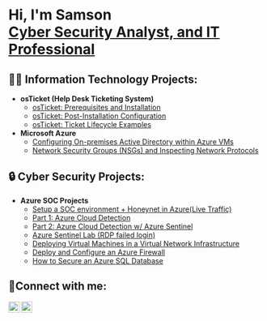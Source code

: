 <h1>Hi, I'm Samson </br> <a href="https://linkedin.com/in/samson-daramola-609184243/">Cyber Security Analyst, and IT Professional</a></h1>

<h2>👨‍💻 Information Technology Projects:</h2>

- <b>osTicket (Help Desk Ticketing System)</b>
  - [osTicket: Prerequisites and Installation](https://github.com/sdaramola08/osticket-prereqs)
  - [osTicket: Post-Installation Configuration](https://github.com/sdaramola08/post-install-config)
  - [osTicket: Ticket Lifecycle Examples](https://github.com/sdaramola08/ticket-lifecycle)
- <b>Microsoft Azure</b>
  - [Configuring On-premises Active Directory within Azure VMs](https://github.com/sdaramola08/configure-ad)
  - [Network Security Groups (NSGs) and Inspecting Network Protocols](https://github.com/sdaramola08/network-protocols)

<h2>🔒 Cyber Security Projects:</h2>

- <b>Azure SOC Projects</b>
  - [Setup a SOC environment + Honeynet in Azure(Live Traffic)](https://github.com/Sdaramola08/SOC-Lab.git)
  - [Part 1: Azure Cloud Detection](https://github.com/Sdaramola08/AzureCloudDetection.git)
  - [Part 2: Azure Cloud Detection w/ Azure Sentinel](https://github.com/Sdaramola08/AzureCloudDetection2.git)
  - [Azure Sentinel Lab (RDP failed login)](https://github.com/Sdaramola08/Failed-RDP-login-on-Sentinel.git)
  - [Deploying Virtual Machines in a Virtual Network Infrastructure](https://github.com/Sdaramola08/Deploying-virtual-machines-in-a-virtual-network.git)
  - [Deploy and Configure an Azure Firewall](https://github.com/Sdaramola08/Deploy-Configure-AzureFirewall.git)
  - [How to Secure an Azure SQL Database](https://github.com/Sdaramola08/Securing-AzureSQLdatabase.git)

<h2>🤳Connect with me:</h2>

[<img align="left" alt="Josh | LinkedIn" width="22px" src="https://cdn.jsdelivr.net/npm/simple-icons@v3/icons/linkedin.svg" />][linkedin]
[<img align="left" alt="Josh | Instagram" width="22px" src="https://cdn.jsdelivr.net/npm/simple-icons@v3/icons/instagram.svg" />][instagram]

[instagram]: https://www.instagram.com/Josh
[linkedin]:  https://www.linkedin.com/in/samson-daramola-609184243/
